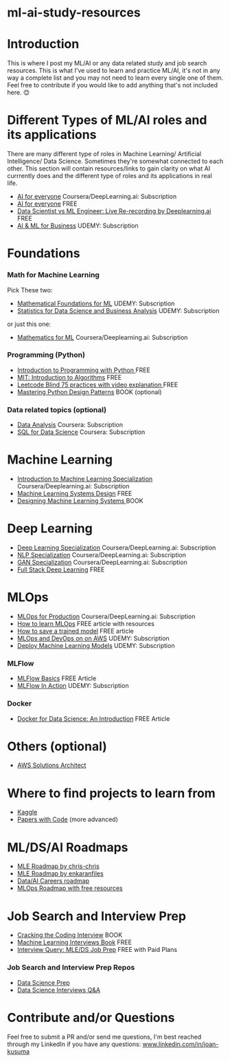 # ml-ai-study-resources

# Introduction
This is where I post my ML/AI or any data related study and job search resources. 
This is what I've used to learn and practice ML/AI, it's not in any way a complete list and you may not need to learn every single one of them.
Feel free to contribute if you would like to add anything that's not included here. 😊

# Different Types of ML/AI roles and its applications
There are many different type of roles in Machine Learning/ Artificial Intelligence/ Data Science. Sometimes they're somewhat connected to each other. This section will contain resources/links to gain clarity on what AI currrently does and the different type of roles and its applications in real life.

* <a href="https://www.deeplearning.ai/courses/ai-for-everyone/">AI for everyone</a> Coursera/DeepLearning.ai: Subscription
* <a href="https://www.youtube.com/watch?v=Hb3QbvfwtrE&list=PLEyQ4aT2B2aUl101YrUc0V_T_-vg5TIoq"> AI for everyone</a> FREE
* <a href="https://www.youtube.com/watch?v=g9xvE0vWIkU"> Data Scientist vs ML Engineer: Live Re-recording by Deeplearning.ai </a> FREE
* <a href="https://www.udemy.com/course/artificial-intelligence-machine-learning-business/learn/lecture/12978786#overview">AI & ML for Business</a> UDEMY: Subscription

# Foundations

### Math for Machine Learning
Pick These two:
* <a href="https://www.udemy.com/course/machine-learning-data-science-foundations-masterclass/learn/lecture/25163476#overview"> Mathematical Foundations for ML</a> UDEMY: Subscription
* <a href="https://www.udemy.com/course/statistics-for-data-science-and-business-analysis/learn/lecture/7592590#reviews"> Statistics for Data Science and Business Analysis</a> UDEMY: Subscription
  
or just this one:
* <a href="https://www.deeplearning.ai/courses/mathematics-for-machine-learning-and-data-science-specialization/">Mathematics for ML</a> Coursera/Deeplearning.ai: Subscription

### Programming (Python)
* <a href="https://cs50.harvard.edu/python/"> Introduction to Programming with Python </a> FREE
* <a href="https://ocw.mit.edu/courses/6-006-introduction-to-algorithms-spring-2020/video_galleries/lecture-videos/">MIT: Introduction to Algorithms</a> FREE
* <a href="https://neetcode.io/practice"> Leetcode Blind 75 practices with video explanation </a> FREE
* <a href="https://www.amazon.com/Mastering-Python-Design-Patterns-efficient/dp/1788837487/ref=sr_1_4?crid=3DA0ZAGOJ3L3G&keywords=design+patterns+python&qid=1703723711&sprefix=design+patterns+python%2Caps%2C141&sr=8-4">Mastering Python Design Patterns</a> BOOK (optional)

### Data related topics (optional)
* <a href="https://www.coursera.org/google-certificates/data-analytics-certificate?utm_source=google&utm_medium=institutions&utm_campaign=sou--google__med--paidsearch__cam--ha-sem-bk-data-exa__geo--US__ter--google%20data%20analytics%20certification&gwg_ad_id=GCLID--CjwKCAiAs6-sBhBmEiwA1Nl8s6lPC4DIPxTFX4guUX9rkl0a31JcFhQKI1V0XMRcWcxquL7IucExJRoC9C8QAvD_BwE">Data Analysis</a> Coursera: Subscription
* <a href="https://www.coursera.org/specializations/learn-sql-basics-data-science">SQL for Data Science</a> Coursera: Subscription

# Machine Learning
* <a href="https://www.coursera.org/specializations/machine-learning-introduction"> Introduction to Machine Learning Specialization </a> Coursera/Deeplearning.ai: Subscription
* <a href="https://huyenchip.com/machine-learning-systems-design/toc.html"> Machine Learning Systems Design</a> FREE
* <a href="https://www.amazon.com/Designing-Machine-Learning-Systems-Production-Ready/dp/1098107969"> Designing Machine Learning Systems </a> BOOK

# Deep Learning
* <a href="https://www.deeplearning.ai/courses/deep-learning-specialization/">Deep Learning Specialization</a> Coursera/DeepLearning.ai: Subscription
* <a href="https://www.deeplearning.ai/courses/natural-language-processing-specialization/">NLP Specialization</a> Coursera/DeepLearning.ai: Subscription
* <a href="https://www.deeplearning.ai/courses/generative-adversarial-networks-gans-specialization/">GAN Specialization</a> Coursera/DeepLearning.ai: Subscription
* <a href="https://fullstackdeeplearning.com/">Full Stack Deep Learning</a> FREE

# MLOps
* <a href="https://www.deeplearning.ai/courses/machine-learning-engineering-for-production-mlops/">MLOps for Production</a> Coursera/DeepLearning.ai: Subscription
* <a href="https://neptune.ai/blog/how-to-learn-mlops">How to learn MLOps</a> FREE article with resources
* <a href="https://neptune.ai/blog/saving-trained-model-in-python#:~:text=Typically%20there%20are%20two%20ways,%2C%20protobuf%2C%20or%20tflite%20file.">How to save a trained model</a> FREE article
* <a href="https://www.udemy.com/course/practical-mlops-for-data-scientists-devops-engineers-aws/">MLOps and DevOps on on AWS</a> UDEMY: Subscription
* <a href="https://www.udemy.com/course/deploy-machine-learning-model/learn/lecture/17928722#overview">Deploy Machine Learning Models</a> UDEMY: Subscription

### MLFlow
* <a href="https://www.run.ai/guides/machine-learning-operations/mlflow#:~:text=MLflow%20is%20an%20open%20source,%2C%20R%2C%20and%20REST%20APIs.">MLFlow Basics</a> FREE Article
* <a href="https://www.udemy.com/course/mlflow-course/learn/lecture/40362208#overview">MLFlow In Action</a> UDEMY: Subscription

### Docker
* <a href="https://www.datacamp.com/tutorial/docker-for-data-science-introduction">Docker for Data Science: An Introduction</a> FREE Article

# Others (optional)
* <a href="https://www.pluralsight.com/courses/aws-certified-solutions-architect---associate-saa-c03">AWS Solutions Architect</a>

# Where to find projects to learn from
* <a href="https://www.kaggle.com/">Kaggle</a>
* <a href="https://paperswithcode.com/">Papers with Code</a> (more advanced)

# ML/DS/AI Roadmaps
* <a href="https://github.com/chris-chris/ml-engineer-roadmap">MLE Roadmap by chris-chris</a>
* <a href="https://github.com/enkaranfiles/Machine-Learning-Engineer-Roadmap?tab=readme-ov-file">MLE Roadmap by enkaranfiles</a>
* <a href="https://github.com/youssefHosni/Awesome--Data-AI-careers-Roadmaps">Data/AI Careers roadmap</a>
* <a href="https://pub.towardsai.net/ultimate-mlops-learning-roadmap-with-free-learning-resources-in-2023-3ba7664cb1e9">MLOps Roadmap with free resources</a>
  
# Job Search and Interview Prep
* <a href="https://www.crackingthecodinginterview.com/">Cracking the Coding Interview</a> BOOK
* <a href="https://huyenchip.com/ml-interviews-book/">Machine Learning Interviews Book</a> FREE
* <a href="https://www.interviewquery.com/">Interview Query: MLE/DS Job Prep</a> FREE with Paid Plans

### Job Search and Interview Prep Repos
* <a href="https://github.com/youssefHosni/Data-Science-Interview-Preperation-Resources">Data Science Prep</a>
* <a href="https://github.com/youssefHosni/Data-Science-Interview-Questions-Answers">Data Science Interviews Q&A</a>

# Contribute and/or Questions
Feel free to submit a PR and/or send me questions, I'm best reached through my LinkedIn if you have any questions: www.linkedin.com/in/joan-kusuma
